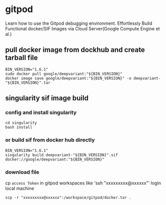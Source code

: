 # gitpod
Learn how to use the Gitpod debugging environment.
Effortlessly Build Functional docker/SIF Images via Cloud Server(Google Compute Engine et al.)

## pull docker image from dockhub  and create tarball file 

```shell
BIN_VERSION="1.6.1"
sudo docker pull google/deepvariant:"${BIN_VERSION}"
docker image save google/deepvariant:"${BIN_VERSION}" -o deepvariant-"${BIN_VERSION}".tar
```

## singularity sif image build

### config and install singularity
```shell
cd singularity
bash install 
```

### or build sif from docker hub directly
```shell
BIN_VERSION="1.6.1"
singularity build deepvariant-"${BIN_VERSION}".sif docker://google/deepvariant:"${BIN_VERSION}"
```


### download file 
cp `access Token` in gitpod workspaces like 'ssh "xxxxxxxxx@xxxxxx"' 
login local machine 
```shell
scp -r "xxxxxxxxx@xxxxxx":/workspace/gitpod/docker.tar .
```
